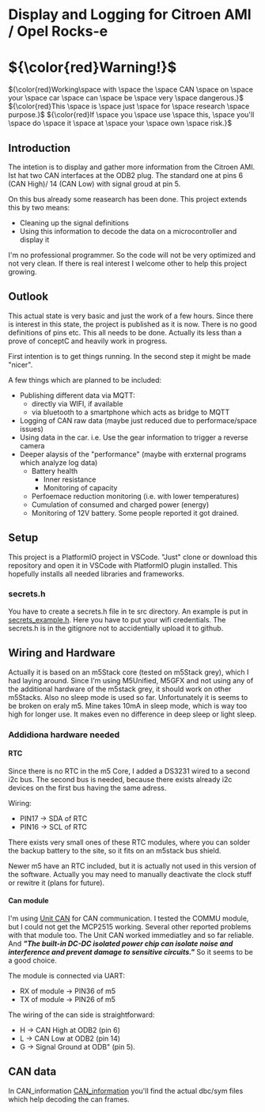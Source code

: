# Display and Logging for Citroen AMI / Opel Rocks-e


# ${\color{red}Warning!}$
${\color{red}Working\space with \space the \space CAN \space on \space your \space car \space can \space be \space very \space dangerous.}$
${\color{red}This \space is \space just \space for \space research \space purpose.}$
${\color{red}If \space you \space use \space this, \space you'll \space do \space it \space at \space your \space own \space risk.}$

## Introduction
The intetion is to display and gather more information from the Citroen AMI. Ist hat two CAN interfaces at the ODB2 plug. The standard one at pins 6 (CAN High)/ 14 (CAN Low) with signal groud at pin 5.

On this bus already some reasearch has been done. This project extends this by two means:
* Cleaning up the signal definitions
* Using this information to decode the data on a microcontroller and display it

I'm no professional programmer. So the code will not be very optimized and not very clean. If there is real interest I welcome other to help this project growing.

## Outlook
This actual state is very basic and just the work of a few hours. Since there is interest in this state, the project is published as it is now. There is no good definitions of pins etc. This all needs to be done. Actually its less than a prove of conceptC and heavily work in progress.

First intention is to get things running. In the second step it might be made "nicer".

A few things which are planned to be included:
* Publishing different data via MQTT:
    * directly via WIFI, if available
    * via bluetooth to a smartphone which acts as bridge to MQTT
* Logging of CAN raw data (maybe just reduced due to performace/space issues)
* Using data in the car. i.e. Use the gear information to trigger a reverse camera
* Deeper alaysis of the "performance" (maybe with erxternal programs which analyze log data)
    * Battery health
        * Inner resistance
        * Monitoring of capacity
    * Perfoemace reduction monitoring (i.e. with lower temperatures)
    * Cumulation of consumed and charged power (energy)
    * Monitoring of 12V battery. Some people reported it got drained.

## Setup
This project is a PlatformIO project in VSCode. "Just" clone or download this repository and open it in VSCode with PlatformIO plugin installed. This hopefully installs all needed libraries and frameworks.

### secrets.h
You have to create a secrets.h file in te src directory. An example is put in [secrets_example.h](./src/secrets_example.h). Here you have to put your wifi credentials. The secrets.h is in the gitignore not to accidentially upload it to github.

## Wiring and Hardware
Actually it is based on an m5Stack core (tested on m5Stack grey), which I had laying around. Since I'm using M5Unified, M5GFX and not using any of the additional hardware of the m5stack grey, it should work on other m5Stacks. Also no sleep mode is used so far. Unfortunately it is seems to be broken on eraly m5. Mine takes 10mA in sleep mode, which is way too high for longer use. It makes even no difference in deep sleep or light sleep.

### Addidiona hardware needed
#### RTC
Since there is no RTC in the m5 Core, I added a DS3231 wired to a second i2c bus. The second bus is needed, because there exists already i2c devices on the first bus having the same adress.

 Wiring:
* PIN17 -> SDA of RTC
* PIN16 -> SCL of RTC

There exists very small ones of these RTC modules, where you can solder the backup battery to the site, so it fits on an m5stack bus shield.

Newer m5 have an RTC included, but it is actually not used in this version of the software. Actually you may need to manually deactivate the clock stuff or rewitre it (plans for future).

#### Can module
I'm using [Unit CAN](https://docs.m5stack.com/en/unit/can) for CAN communication. I tested the COMMU module, but I could not get the MCP2515 working. Several other reported problems with that module too. The Unit CAN worked immediatley and so far reliable. And ***"The built-in DC-DC isolated power chip can isolate noise and interference and prevent damage to sensitive circuits."*** So it seems to be a good choice.

The module is connected via UART:
* RX of module -> PIN36 of m5
* TX of module -> PIN26 of m5

The wiring of the can side is straightforward:
* H -> CAN High at ODB2 (pin 6)
* L -> CAN Low at  ODB2 (pin 14)
* G -> Signal Ground at ODB" (pin 5).

## CAN data
In CAN_information [CAN_information](./CAN_information/) you'll find the actual dbc/sym files which help decoding the can frames.
